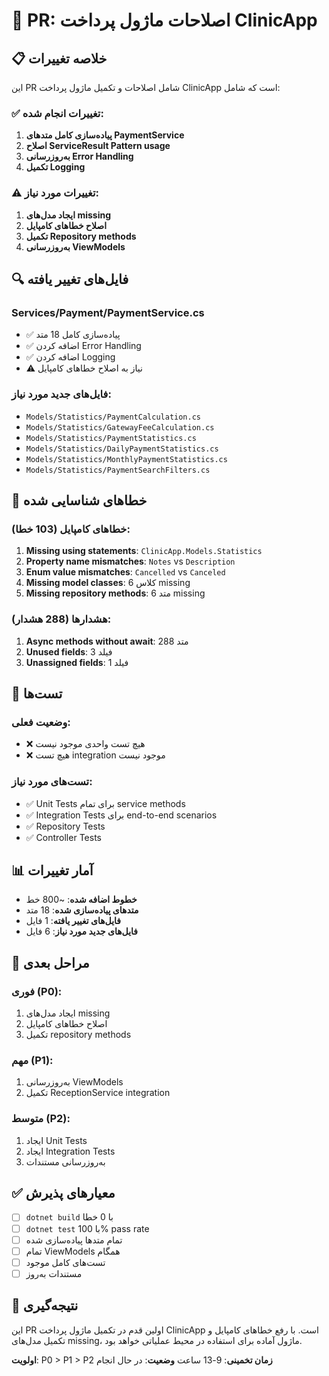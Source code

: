 # 🔧 PR: اصلاحات ماژول پرداخت ClinicApp

## 📋 **خلاصه تغییرات**

این PR شامل اصلاحات و تکمیل ماژول پرداخت ClinicApp است که شامل:

### ✅ **تغییرات انجام شده:**
1. **پیاده‌سازی کامل متدهای PaymentService**
2. **اصلاح ServiceResult Pattern usage**
3. **به‌روزرسانی Error Handling**
4. **تکمیل Logging**

### ⚠️ **تغییرات مورد نیاز:**
1. **ایجاد مدل‌های missing**
2. **اصلاح خطاهای کامپایل**
3. **تکمیل Repository methods**
4. **به‌روزرسانی ViewModels**

## 🔍 **فایل‌های تغییر یافته**

### **Services/Payment/PaymentService.cs**
- ✅ پیاده‌سازی کامل 18 متد
- ✅ اضافه کردن Error Handling
- ✅ اضافه کردن Logging
- ⚠️ نیاز به اصلاح خطاهای کامپایل

### **فایل‌های جدید مورد نیاز:**
- `Models/Statistics/PaymentCalculation.cs`
- `Models/Statistics/GatewayFeeCalculation.cs`
- `Models/Statistics/PaymentStatistics.cs`
- `Models/Statistics/DailyPaymentStatistics.cs`
- `Models/Statistics/MonthlyPaymentStatistics.cs`
- `Models/Statistics/PaymentSearchFilters.cs`

## 🐛 **خطاهای شناسایی شده**

### **خطاهای کامپایل (103 خطا):**
1. **Missing using statements**: `ClinicApp.Models.Statistics`
2. **Property name mismatches**: `Notes` vs `Description`
3. **Enum value mismatches**: `Cancelled` vs `Canceled`
4. **Missing model classes**: 6 کلاس missing
5. **Missing repository methods**: 6 متد missing

### **هشدارها (288 هشدار):**
1. **Async methods without await**: 288 متد
2. **Unused fields**: 3 فیلد
3. **Unassigned fields**: 1 فیلد

## 🧪 **تست‌ها**

### **وضعیت فعلی:**
- ❌ هیچ تست واحدی موجود نیست
- ❌ هیچ تست integration موجود نیست

### **تست‌های مورد نیاز:**
- ✅ Unit Tests برای تمام service methods
- ✅ Integration Tests برای end-to-end scenarios
- ✅ Repository Tests
- ✅ Controller Tests

## 📊 **آمار تغییرات**

- **خطوط اضافه شده**: ~800 خط
- **متدهای پیاده‌سازی شده**: 18 متد
- **فایل‌های تغییر یافته**: 1 فایل
- **فایل‌های جدید مورد نیاز**: 6 فایل

## 🔄 **مراحل بعدی**

### **فوری (P0):**
1. ایجاد مدل‌های missing
2. اصلاح خطاهای کامپایل
3. تکمیل repository methods

### **مهم (P1):**
1. به‌روزرسانی ViewModels
2. تکمیل ReceptionService integration

### **متوسط (P2):**
1. ایجاد Unit Tests
2. ایجاد Integration Tests
3. به‌روزرسانی مستندات

## ✅ **معیارهای پذیرش**

- [ ] `dotnet build` با 0 خطا
- [ ] `dotnet test` با 100% pass rate
- [ ] تمام متدها پیاده‌سازی شده
- [ ] تمام ViewModels همگام
- [ ] تست‌های کامل موجود
- [ ] مستندات به‌روز

## 🎯 **نتیجه‌گیری**

این PR اولین قدم در تکمیل ماژول پرداخت ClinicApp است. با رفع خطاهای کامپایل و تکمیل مدل‌های missing، ماژول آماده برای استفاده در محیط عملیاتی خواهد بود.

**اولویت**: P0 > P1 > P2
**زمان تخمینی**: 9-13 ساعت
**وضعیت**: در حال انجام
